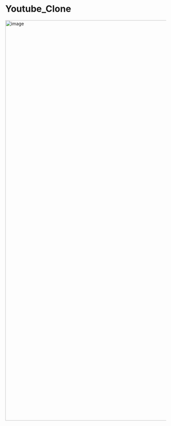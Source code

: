 # Youtube_Clone

<img width="1257" alt="image" src="https://user-images.githubusercontent.com/71847656/177289461-0d3b997c-73d6-4da6-bfba-6df1146f021b.png">
